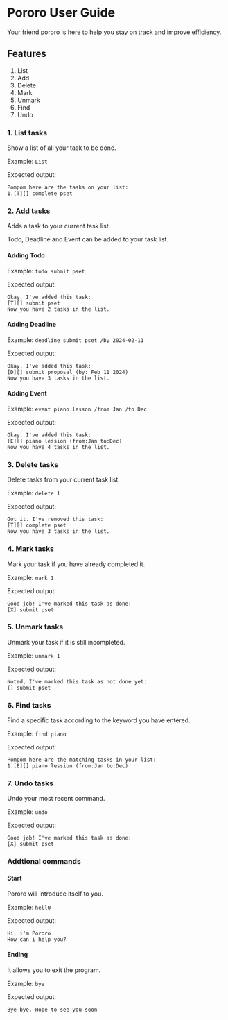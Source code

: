 # Pororo User Guide
Your friend pororo is here to help you stay on track and improve efficiency.

## Features 
1. List
2. Add 
3. Delete 
4. Mark 
5. Unmark 
6. Find 
7. Undo 

### 1. List tasks 
Show a list of all your task to be done. 

Example: `List`

Expected output: 

```
Pompom here are the tasks on your list: 
1.[T][] complete pset
```

### 2. Add tasks
Adds a task to your current task list.

Todo, Deadline and Event can be added to your task list.


#### Adding Todo

Example: `todo submit pset`

Expected output:

```
Okay. I've added this task:
[T][] submit pset 
Now you have 2 tasks in the list. 
```

#### Adding Deadline

Example: `deadline submit pset /by 2024-02-11`

Expected output:

```
Okay. I've added this task:
[D][] submit proposal (by: Feb 11 2024)
Now you have 3 tasks in the list. 
```

#### Adding Event

Example: `event piano lesson /from Jan /to Dec`

Expected output:

```
Okay. I've added this task:
[E][] piano lession (from:Jan to:Dec)
Now you have 4 tasks in the list. 
```

### 3. Delete tasks
Delete tasks from your current task list. 

Example: `delete 1`

Expected output:

```
Got it. I've removed this task:
[T][] complete pset
Now you have 3 tasks in the list. 
```

### 4. Mark tasks 
Mark your task if you have already completed it. 

Example: `mark 1`

Expected output:

```
Good job! I've marked this task as done:
[X] submit pset
```

### 5. Unmark tasks
Unmark your task if it is still incompleted. 

Example: `unmark 1`

Expected output:

```
Noted, I've marked this task as not done yet:
[] submit pset
```

### 6. Find tasks
Find a specific task according to the keyword you have entered. 

Example: `find piano`

Expected output:

```
Pompom here are the matching tasks in your list:
1.[E][] piano lession (from:Jan to:Dec)
```

### 7. Undo tasks
Undo your most recent command. 

Example: `undo`

Expected output:

```
Good job! I've marked this task as done:
[X] submit pset
```

### Addtional commands 

#### Start
Pororo will introduce itself to you. 

Example: `hell0`

Expected output:

```
Hi, i'm Pororo
How can i help you?
```

#### Ending 
It allows you to exit the program. 

Example: `bye`

Expected output:

```
Bye bye. Hope to see you soon
```
